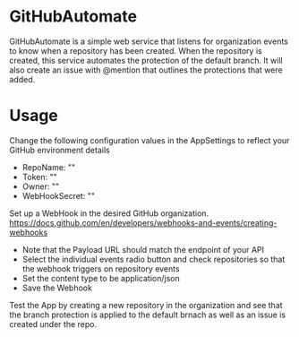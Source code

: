 # GitHubAutomate

GitHubAutomate is a simple web service that listens for organization events to know when a repository has been created. When the repository is created, this service automates the protection of the default branch. It will also create an issue with @mention that outlines the protections that were added.

# Usage
Change the following configuration values in the AppSettings to reflect your GitHub environment details

* RepoName: "<YOUR REPO NAME>"
* Token: "<PERSONAL ACCESS TOKEN>"
* Owner: "<REPO OWNER>"
* WebHookSecret: "<WEBHOOK SECRET>"

Set up a WebHook in the desired GitHub organization. 
https://docs.github.com/en/developers/webhooks-and-events/creating-webhooks
* Note that the Payload URL should match the endpoint of your API
* Select the individual events radio button and check repositories so that the webhook triggers on repository events
* Set the content type to be application/json
* Save the Webhook

Test the App by creating a new repository in the organization and see that the branch protection is applied to the default brnach as well as an issue is created under the repo.
